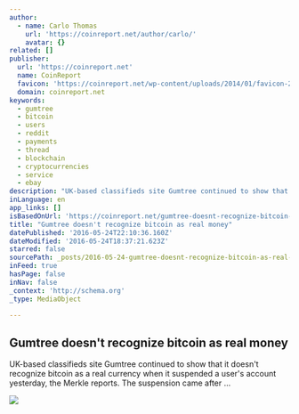 ```yaml
---
author:
  - name: Carlo Thomas
    url: 'https://coinreport.net/author/carlo/'
    avatar: {}
related: []
publisher:
  url: 'https://coinreport.net'
  name: CoinReport
  favicon: 'https://coinreport.net/wp-content/uploads/2014/01/favicon-2.ico'
  domain: coinreport.net
keywords:
  - gumtree
  - bitcoin
  - users
  - reddit
  - payments
  - thread
  - blockchain
  - cryptocurrencies
  - service
  - ebay
description: "UK-based classifieds site Gumtree continued to show that it doesn't recognize bitcoin as a real currency when it suspended a user's account yesterday, the Merkle reports. The suspension came after ..."
inLanguage: en
app_links: []
isBasedOnUrl: 'https://coinreport.net/gumtree-doesnt-recognize-bitcoin-real-money/'
title: "Gumtree doesn't recognize bitcoin as real money"
datePublished: '2016-05-24T22:10:36.160Z'
dateModified: '2016-05-24T18:37:21.623Z'
starred: false
sourcePath: _posts/2016-05-24-gumtree-doesnt-recognize-bitcoin-as-real-money.md
inFeed: true
hasPage: false
inNav: false
_context: 'http://schema.org'
_type: MediaObject

---
```

<article style=""><h1>Gumtree doesn't recognize bitcoin as real money</h1><p>UK-based classifieds site Gumtree continued to show that it doesn't recognize bitcoin as a real currency when it suspended a user's account yesterday, the Merkle reports. The suspension came after ...</p><img src="https://coinreport.net/wp-content/uploads/2015/12/Satoshis-Bitcoin-150x150.png" /></article>
